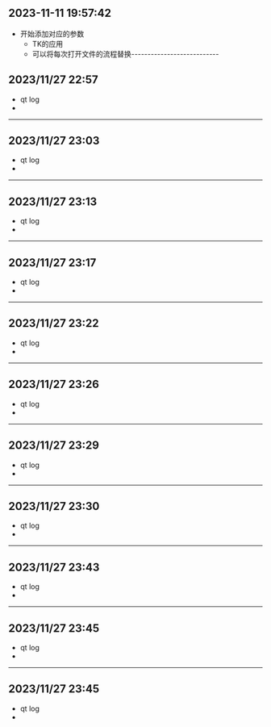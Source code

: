 ## 2023-11-11 19:57:42
* 开始添加对应的参数
    * TK的应用
    * 可以将每次打开文件的流程替换--------------------------- 
## 2023/11/27 22:57 
* qt log                    
*                           
--------------------------- 
## 2023/11/27 23:03 
* qt log                    
*                           
--------------------------- 
## 2023/11/27 23:13 
* qt log                    
*                           
--------------------------- 
## 2023/11/27 23:17 
* qt log                    
*                           
--------------------------- 
## 2023/11/27 23:22 
* qt log                    
*                           
--------------------------- 
## 2023/11/27 23:26 
* qt log                    
*                           
--------------------------- 
## 2023/11/27 23:29 
* qt log                    
*                           
--------------------------- 
## 2023/11/27 23:30 
* qt log                    
*                           
--------------------------- 
## 2023/11/27 23:43 
* qt log                    
*                           
--------------------------- 
## 2023/11/27 23:45 
* qt log                    
*                           
--------------------------- 
## 2023/11/27 23:45 
* qt log                    
*                           
